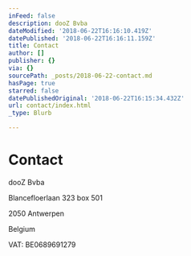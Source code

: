 ```yaml
---
inFeed: false
description: dooZ Bvba
dateModified: '2018-06-22T16:16:10.419Z'
datePublished: '2018-06-22T16:16:11.159Z'
title: Contact
author: []
publisher: {}
via: {}
sourcePath: _posts/2018-06-22-contact.md
hasPage: true
starred: false
datePublishedOriginal: '2018-06-22T16:15:34.432Z'
url: contact/index.html
_type: Blurb

---
```

# Contact

dooZ Bvba

Blancefloerlaan 323 box 501

2050 Antwerpen

Belgium

VAT: BE0689691279
